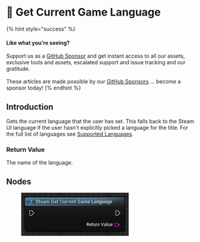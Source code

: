 # 🔵 Get Current Game Language

{% hint style="success" %}
#### Like what you're seeing?

Support us as a [GitHub Sponsor](../../../../become-a-sponsor/) and get instant access to all our assets, exclusive tools and assets, escalated support and issue tracking and our gratitude.\
\
These articles are made possible by our [GitHub Sponsors](../../../../become-a-sponsor/) ... become a sponsor today!
{% endhint %}

## Introduction

Gets the current language that the user has set. This falls back to the Steam UI language if the user hasn't explicitly picked a language for the title. For the full list of languages see [Supported Languages](https://partner.steamgames.com/doc/store/localization/languages).

### Return Value

The name of the language.

## Nodes

<figure><img src="../../../../.gitbook/assets/image (213).png" alt=""><figcaption></figcaption></figure>
